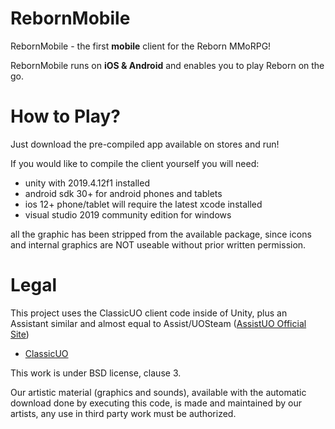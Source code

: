 # RebornMobile

RebornMobile - the first **mobile** client for the Reborn MMoRPG!

RebornMobile runs on **iOS & Android** and enables you to play Reborn on the go.

# How to Play?

Just download the pre-compiled app available on stores and run!

If you would like to compile the client yourself you will need:

- unity with 2019.4.12f1 installed
- android sdk 30+ for android phones and tablets
- ios 12+ phone/tablet will require the latest xcode installed
- visual studio 2019 community edition for windows

all the graphic has been stripped from the available package, since icons and internal graphics are NOT useable without prior written permission.

# Legal
This project uses the ClassicUO client code inside of Unity, plus an Assistant similar and almost equal to Assist/UOSteam (<a href='https://www.assistuo.com/'>AssistUO Official Site</a>)

* [ClassicUO](https://github.com/andreakarasho/ClassicUO)

This work is under BSD license, clause 3.

Our artistic material (graphics and sounds), available with the automatic download done by executing this code, is made and maintained by our artists, any use in third party work must be authorized.
